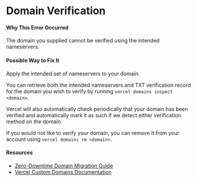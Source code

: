 # Domain Verification

#### Why This Error Occurred

The domain you supplied cannot be verified using the intended nameservers.

#### Possible Way to Fix It

Apply the intended set of nameservers to your domain.

You can retrieve both the intended nameservers and TXT verification record for the domain you wish to verify by running `vercel domains inspect <domain>`.

Vercel will also automatically check periodically that your domain has been verified and automatically mark it as such if we detect either verification method on the domain.

If you would not like to verify your domain, you can remove it from your account using `vercel domains rm <domain>`.

#### Resources

- [Zero-Downtime Domain Migration Guide](https://zeit.co/docs/v2/domains-and-aliases/zero-downtime-domain-migration/)
- [Vercel Custom Domains Documentation](https://vercel.com/docs/v2/custom-domains)
